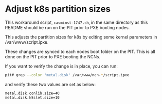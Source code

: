 # Adjust k8s partition sizes

This workaround script, `casminst-1747.sh`, in the same directory as this README should be run on the PIT prior to PXE booting nodes.

This adjusts the partition sizes for k8s by editing some kernel parameters in /var/www/script.ipxe.

These changes are synced to each nodes boot folder on the PIT. This is all done on the PIT prior to PXE booting the NCNs.

If you want to verify the change is in place, you can run:

```bash
pit# grep --color 'metal.disk' /var/www/ncn-*/script.ipxe
```

and verify these two values are set as below:

```
metal.disk.conlib.size=40
metal.disk.k8slet.size=10
```
